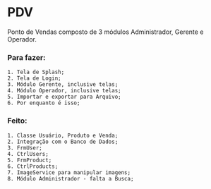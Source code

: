 # PDV

Ponto de Vendas composto de 3 módulos Administrador, Gerente e Operador.

### Para fazer:
	1. Tela de Splash;
	2. Tela de Login;
	3. Módulo Gerente, inclusive telas;
	4. Módulo Operador, inclusive telas;
	5. Importar e exportar para Arquivo;
	6. Por enquanto é isso;

### Feito:
	1. Classe Usuário, Produto e Venda;
	2. Integração com o Banco de Dados;
	3. FrmUser;
	4. CtrlUsers;
	5. FrmProduct;
	6. CtrlProducts;
	7. ImageService para manipular imagens;
	8. Módulo Administrador - falta a Busca;



	